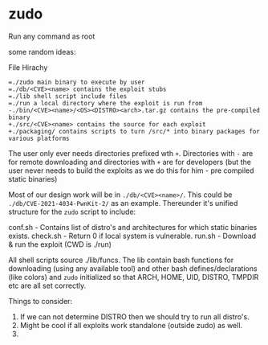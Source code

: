 # zudo
Run any command as root


some random ideas:

File Hirachy

```
=./zudo main binary to execute by user  
=./db/<CVE><name> contains the exploit stubs  
=./lib shell script include files  
=./run a local directory where the exploit is run from  
-./bin/<CVE><name>/<OS><DISTRO><arch>.tar.gz contains the pre-compiled binary  
+./src/<CVE><name> contains the source for each exploit
+./packaging/ contains scripts to turn /src/* into binary packages for various platforms
```
  
The user only ever needs directories prefixed wth `+`. Directories with `-` are for remote downloading and directories with `+` are for developers (but the user never needs to build the exploits as we do this for him - pre compiled static binaries)

Most of our design work will be in `./db/<CVE><name>/`. This could be `./db/CVE-2021-4034-PwnKit-2/` as an example. Thereunder it's unified structure for the `zudo` script to include:

conf.sh - Contains list of distro's and architectures for which static binaries exists.
check.sh - Return 0 if local system is vulnerable.
run.sh - Download & run the exploit (CWD is ./run)

All shell scripts source ./lib/funcs. The lib contain bash functions for downloading (using any available tool) and other bash defines/declarations (like colors) and `zudo` initialized so that ARCH, HOME, UID, DISTRO, TMPDIR etc are all set correctly.

Things to consider:
1. If we can not determine DISTRO then we should try to run all distro's. 
2. Might be cool if all exploits work standalone (outside zudo) as well.
3. 
